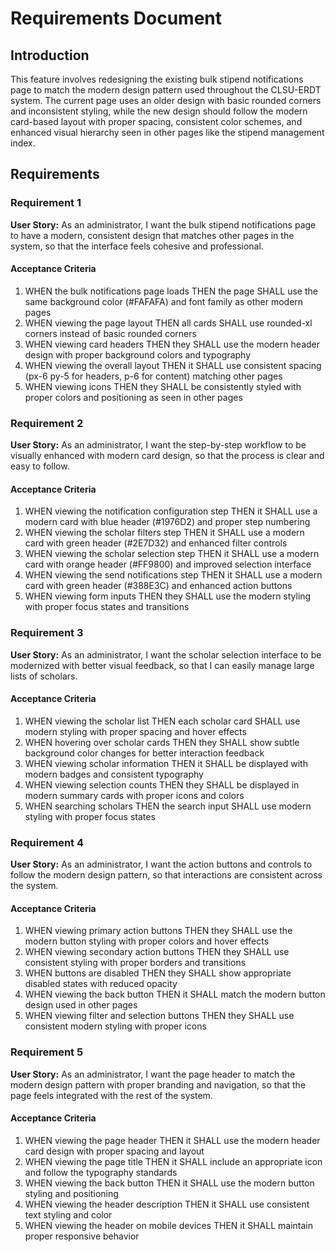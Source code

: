 # Requirements Document

## Introduction

This feature involves redesigning the existing bulk stipend notifications page to match the modern design pattern used throughout the CLSU-ERDT system. The current page uses an older design with basic rounded corners and inconsistent styling, while the new design should follow the modern card-based layout with proper spacing, consistent color schemes, and enhanced visual hierarchy seen in other pages like the stipend management index.

## Requirements

### Requirement 1

**User Story:** As an administrator, I want the bulk stipend notifications page to have a modern, consistent design that matches other pages in the system, so that the interface feels cohesive and professional.

#### Acceptance Criteria

1. WHEN the bulk notifications page loads THEN the page SHALL use the same background color (#FAFAFA) and font family as other modern pages
2. WHEN viewing the page layout THEN all cards SHALL use rounded-xl corners instead of basic rounded corners
3. WHEN viewing card headers THEN they SHALL use the modern header design with proper background colors and typography
4. WHEN viewing the overall layout THEN it SHALL use consistent spacing (px-6 py-5 for headers, p-6 for content) matching other pages
5. WHEN viewing icons THEN they SHALL be consistently styled with proper colors and positioning as seen in other pages

### Requirement 2

**User Story:** As an administrator, I want the step-by-step workflow to be visually enhanced with modern card design, so that the process is clear and easy to follow.

#### Acceptance Criteria

1. WHEN viewing the notification configuration step THEN it SHALL use a modern card with blue header (#1976D2) and proper step numbering
2. WHEN viewing the scholar filters step THEN it SHALL use a modern card with green header (#2E7D32) and enhanced filter controls
3. WHEN viewing the scholar selection step THEN it SHALL use a modern card with orange header (#FF9800) and improved selection interface
4. WHEN viewing the send notifications step THEN it SHALL use a modern card with green header (#388E3C) and enhanced action buttons
5. WHEN viewing form inputs THEN they SHALL use the modern styling with proper focus states and transitions

### Requirement 3

**User Story:** As an administrator, I want the scholar selection interface to be modernized with better visual feedback, so that I can easily manage large lists of scholars.

#### Acceptance Criteria

1. WHEN viewing the scholar list THEN each scholar card SHALL use modern styling with proper spacing and hover effects
2. WHEN hovering over scholar cards THEN they SHALL show subtle background color changes for better interaction feedback
3. WHEN viewing scholar information THEN it SHALL be displayed with modern badges and consistent typography
4. WHEN viewing selection counts THEN they SHALL be displayed in modern summary cards with proper icons and colors
5. WHEN searching scholars THEN the search input SHALL use modern styling with proper focus states

### Requirement 4

**User Story:** As an administrator, I want the action buttons and controls to follow the modern design pattern, so that interactions are consistent across the system.

#### Acceptance Criteria

1. WHEN viewing primary action buttons THEN they SHALL use the modern button styling with proper colors and hover effects
2. WHEN viewing secondary action buttons THEN they SHALL use consistent styling with proper borders and transitions
3. WHEN buttons are disabled THEN they SHALL show appropriate disabled states with reduced opacity
4. WHEN viewing the back button THEN it SHALL match the modern button design used in other pages
5. WHEN viewing filter and selection buttons THEN they SHALL use consistent modern styling with proper icons

### Requirement 5

**User Story:** As an administrator, I want the page header to match the modern design pattern with proper branding and navigation, so that the page feels integrated with the rest of the system.

#### Acceptance Criteria

1. WHEN viewing the page header THEN it SHALL use the modern header card design with proper spacing and layout
2. WHEN viewing the page title THEN it SHALL include an appropriate icon and follow the typography standards
3. WHEN viewing the back button THEN it SHALL use the modern button styling and positioning
4. WHEN viewing the header description THEN it SHALL use consistent text styling and color
5. WHEN viewing the header on mobile devices THEN it SHALL maintain proper responsive behavior